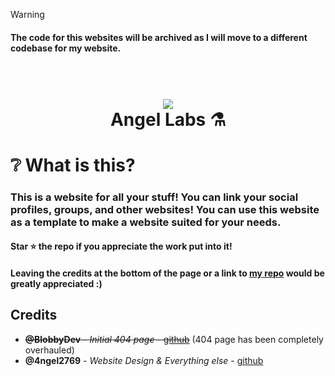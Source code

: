 > [!WARNING]
> #### The code for this websites will be archived as I will move to a different codebase for my website.
 
<h1 align="center">
  <br>
  <a href="https://angellabs.xyz"><img src="https://i.imgur.com/sCWWFO6.png"></a>
  <br>
  Angel Labs ⚗️
  <br>
</h1>

# ❔ What is this? 
### This is a website for all your stuff! You can link your social profiles, groups, and other websites! You can use this website as a template to make a website suited for your needs. 

#### Star :star: the repo if you appreciate the work put into it!

#### Leaving the credits at the bottom of the page or a link to [my repo](https://github.com/4ngel2769/angelscoolstuff) would be greatly appreciated :)


## Credits

* ~~**@BlobbyDev** - *Initial 404 page* - [github](https://github.com/BlobbyDev)~~ (404 page has been completely overhauled)
*  **@4ngel2769** - *Website Design & Everything else* - [github](https://github.com/4ngel2769)
